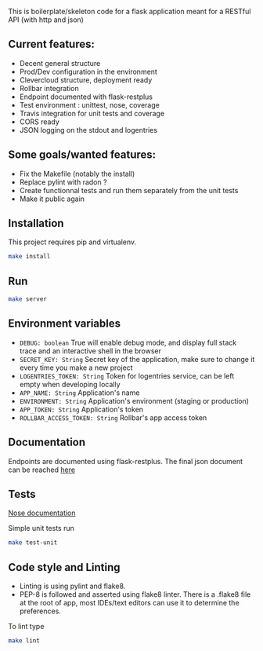 This is boilerplate/skeleton code for a flask application meant for a RESTful API (with http and json)

## Current features:

 * Decent general structure
 * Prod/Dev configuration in the environment
 * Clevercloud structure, deployment ready
 * Rollbar integration
 * Endpoint documented with flask-restplus
 * Test environment : unittest, nose, coverage
 * Travis integration for unit tests and coverage
 * CORS ready
 * JSON logging on the stdout and logentries

## Some goals/wanted features:

 * Fix the Makefile (notably the install)
 * Replace pylint with radon ?
 * Create functionnal tests and run them separately from the unit tests
 * Make it public again

## Installation

This project requires pip and virtualenv.
```bash
make install
```

## Run
```bash
make server
```

## Environment variables

 * `DEBUG: boolean` True will enable debug mode, and display full stack trace and an interactive shell in the browser
 * `SECRET_KEY: String` Secret key of the application, make sure to change it every time you make a new project
 * `LOGENTRIES_TOKEN: String` Token for logentries service, can be left empty when developing locally
 * `APP_NAME: String` Application's name
 * `ENVIRONMENT: String` Application's environment (staging or production)
 * `APP_TOKEN: String` Application's token
 * `ROLLBAR_ACCESS_TOKEN: String` Rollbar's app access token

## Documentation

Endpoints are documented using flask-restplus.
The final json document can be reached [here](http://localhost:5000/spec)

## Tests

 [Nose documentation](http://nose.readthedocs.io/en/latest/plugins/cover.html)

 Simple unit tests run
```bash
make test-unit
```

## Code style and Linting

 * Linting is using pylint and flake8.
 * PEP-8 is followed and asserted using flake8 linter. There is a .flake8 file at the root of app, most IDEs/text editors can use it to determine the preferences.

 To lint type
```bash
make lint
```
